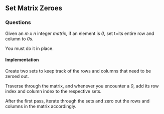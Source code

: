 ## Set Matrix Zeroes

### Questions 

Given an *m x n* integer *matrix*, if an element is *0*, set t=its entire row and column to *0s*.

You must do it in place.

#### Implementation 

Create two sets to keep track of the rows and columns that need to be zeroed out.

Traverse through the matrix, and whenever you encounter a *0*, add its row index and column index to the respective sets.

After the first pass, iterate through the sets and zero out the rows and columns in the matrix accordingly.
